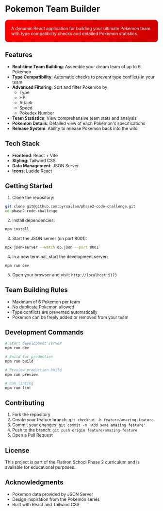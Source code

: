 # Pokemon Team Builder

<div style="background: linear-gradient(45deg, #FF0000 0%, #CC0000 100%); padding: 20px; border-radius: 10px; color: white;">
A dynamic React application for building your ultimate Pokemon team with type compatibility checks and detailed Pokemon statistics.
</div>

## Features

- **Real-time Team Building**: Assemble your dream team of up to 6 Pokemon
- **Type Compatibility**: Automatic checks to prevent type conflicts in your team
- **Advanced Filtering**: Sort and filter Pokemon by:
  - Type
  - HP
  - Attack
  - Speed
  - Pokedex Number
- **Team Statistics**: View comprehensive team stats and analysis
- **Pokemon Details**: Detailed view of each Pokemon's specifications
- **Release System**: Ability to release Pokemon back into the wild

## Tech Stack

- **Frontend**: React + Vite
- **Styling**: Tailwind CSS
- **Data Management**: JSON Server
- **Icons**: Lucide React

## Getting Started

1. Clone the repository:
```bash
git clone git@github.com:pyrxallan/phase2-code-challenge.git
cd phase2-code-challenge
```

2. Install dependencies:
```bash
npm install
```

3. Start the JSON server (on port 8001):
```bash
npx json-server --watch db.json --port 8001
```

4. In a new terminal, start the development server:
```bash
npm run dev
```

5. Open your browser and visit: `http://localhost:5173`


## Team Building Rules

- Maximum of 6 Pokemon per team
- No duplicate Pokemon allowed
- Type conflicts are prevented automatically
- Pokemon can be freely added or removed from your team

## Development Commands

```bash
# Start development server
npm run dev

# Build for production
npm run build

# Preview production build
npm run preview

# Run linting
npm run lint
```

## Contributing

1. Fork the repository
2. Create your feature branch: `git checkout -b feature/amazing-feature`
3. Commit your changes: `git commit -m 'Add some amazing feature'`
4. Push to the branch: `git push origin feature/amazing-feature`
5. Open a Pull Request

## License

This project is part of the Flatiron School Phase 2 curriculum and is available for educational purposes.

## Acknowledgments

- Pokemon data provided by JSON Server
- Design inspiration from the Pokemon series
- Built with React and Tailwind CSS
